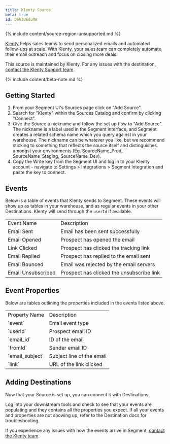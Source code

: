 ```yaml
---
title: Klenty Source
beta: true
id: D6h3UEduNW
---
```

{% include content/source-region-unsupported.md %}

[Klenty](https://www.klenty.com/) helps sales teams to send personalized emails and automated follow-ups at scale. With Klenty, your sales team can completely automate their email outreach and focus on closing more deals.

This source is maintained by Klenty. For any issues with the destination, [contact the Klenty Support team](mailto:support@klenty.com).

{% include content/beta-note.md %}

## Getting Started

1. From your Segment UI's Sources page click on "Add Source".
2. Search for "Klenty" within the Sources Catalog and confirm by clicking "Connect".
3. Give the Source a nickname and follow the set up flow to "Add Source". The nickname is a label used in the Segment interface, and Segment creates a related schema name which you query against in your warehouse. The nickname can be whatever you like, but we recommend sticking to something that reflects the source itself and distinguishes amongst your environments (Eg. SourceName_Prod, SourceName_Staging, SourceName_Dev).
4. Copy the Write key from the Segment UI and log in to your Klenty account - navigate to Settings > Integrations > Segment Integration and paste the key to connect.

## Events

Below is a table of events that Klenty sends to Segment. These events will show up as tables in your warehouse, and as regular events in your other Destinations. Klenty will send through the `userId` if available.

<table>
  <tr>
   <td>Event Name</td>
   <td>Description</td>
  </tr>
  <tr>
   <td>Email Sent</td>
   <td>Email has been sent successfully</td>
  </tr>
  <tr>
   <td>Email Opened</td>
   <td>Prospect has opened the email</td>
  </tr>
  <tr>
   <td>Link Clicked</td>
   <td>Prospect has clicked the tracking link</td>
  </tr>
  <tr>
   <td>Email Replied</td>
   <td>Prospect has replied to the email sent</td>
  </tr>
  <tr>
   <td>Email Bounced</td>
   <td>Email was rejected by the email servers</td>
  </tr>
  <tr>
   <td>Email Unsubscribed</td>
   <td>Prospect has clicked the unsubscribe link</td>
  </tr>
</table>

## Event Properties

Below are tables outlining the properties included in the events listed above.

<table>
  <tr>
   <td>Property Name</td>
   <td>Description</td>
  </tr>
  <tr>
   <td>`event`</td>
   <td>Email event type</td>
  </tr>
  <tr>
   <td>`userId`</td>
   <td>Prospect email ID</td>
  </tr>
  <tr>
   <td>`email_id`</td>
   <td>ID of the email</td>
  </tr>
  <tr>
   <td>`fromId`</td>
   <td>Sender email ID</td>
  </tr>
  <tr>
   <td>`email_subject`</td>
   <td>Subject line of the email</td>
  </tr>
  <tr>
   <td>`link`</td>
   <td>URL of the link clicked</td>
  </tr>
</table>

## Adding Destinations

Now that your Source is set up, you can connect it with Destinations.

Log into your downstream tools and check to see that your events are populating and they contains all the properties you expect. If all your events and properties are not showing up, refer to the Destination docs for troubleshooting.

If you experience any issues with how the events arrive in Segment, [contact the Klenty team](mailto:support@klenty.com).
